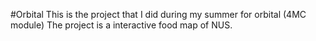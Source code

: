 #Orbital
 This is the project that I did during my summer for orbital (4MC module)
 The project is a interactive food map of NUS.